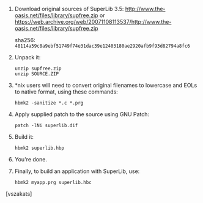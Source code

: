 1. Download original sources of SuperLib 3.5:
      <http://www.the-oasis.net/files/library/supfree.zip>
   or
      <https://web.archive.org/web/20071108113537/http://www.the-oasis.net/files/library/supfree.zip>

   sha256: `48114a59c8a9ebf51749f74e31dac39e12403180ae2920afb9f93d82794a8fc6`

2. Unpack it:

   ```
   unzip supfree.zip
   unzip SOURCE.ZIP
   ```

3. *nix users will need to convert original filenames to lowercase
   and EOLs to native format, using these commands:

   `hbmk2 -sanitize *.c *.prg`

4. Apply supplied patch to the source using GNU Patch:

   `patch -lNi superlib.dif`

5. Build it:

   `hbmk2 superlib.hbp`

6. You're done.

7. Finally, to build an application with SuperLib, use:

   `hbmk2 myapp.prg superlib.hbc`

[vszakats]
